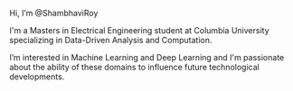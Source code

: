 Hi, I’m @ShambhaviRoy

I'm a Masters in Electrical Engineering student at Columbia University specializing in Data-Driven Analysis and Computation. 

I’m interested in Machine Learning and Deep Learning and I'm passionate about the ability of these domains to influence future technological developments.

<!---
- 🌱 I’m currently learning ...
- 💞️ I’m looking to collaborate on ...
- 📫 How to reach me ...
--->


<!---
ShambhaviRoy/ShambhaviRoy is a ✨ special ✨ repository because its `README.md` (this file) appears on your GitHub profile.
You can click the Preview link to take a look at your changes.
--->
